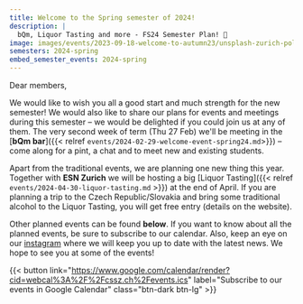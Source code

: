 ```yaml
---
title: Welcome to the Spring semester of 2024!
description: |
  bQm, Liquor Tasting and more - FS24 Semester Plan! 🥰
image: images/events/2023-09-18-welcome-to-autumn23/unsplash-zurich-polyterrasse.jpg
semesters: 2024-spring
embed_semester_events: 2024-spring
---
```


Dear members,

We would like to wish you all a good start and much strength for the new semester! We would also like to share our plans for events and meetings during this semester – we would be delighted if you could join us at any of them. The very second week of term (Thu 27 Feb) we'll be meeting in the [**bQm bar**]({{< relref `events/2024-02-29-welcome-event-spring24.md`>}}) – come along for a pint, a chat and to meet new and existing students.

Apart from the traditional events, we are planning one new thing this year. Together with **ESN Zurich** we will be hosting a big [Liquor Tasting]({{< relref `events/2024-04-30-liquor-tasting.md` >}}) at the end of April. If you are planning a trip to the Czech Republic/Slovakia and bring some traditional alcohol to the Liquor Tasting, you will get free entry (details on the website).

Other planned events can be found **below**. If you want to know about all the planned events, be sure to subscribe to our calendar. Also, keep an eye on our [instagram](https://instagram.com/cssz.ch/) where we will keep you up to date with the latest news. We hope to see you at some of the events!

{{< button link="https://www.google.com/calendar/render?cid=webcal%3A%2F%2Fcssz.ch%2Fevents.ics" label="Subscribe to our events in Google Calendar" class="btn-dark btn-lg" >}}
